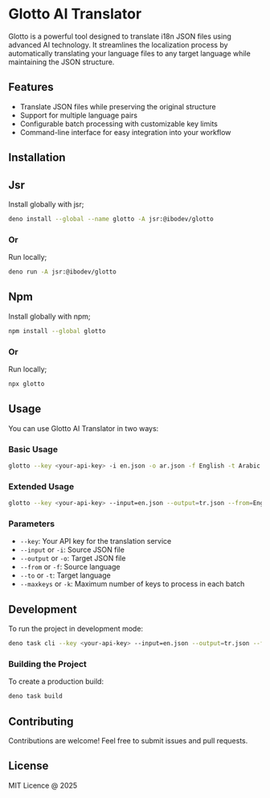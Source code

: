 # Glotto AI Translator

Glotto is a powerful tool designed to translate i18n JSON files using advanced AI technology. It streamlines the localization process by automatically
translating your language files to any target language while maintaining the JSON structure.

## Features

- Translate JSON files while preserving the original structure
- Support for multiple language pairs
- Configurable batch processing with customizable key limits
- Command-line interface for easy integration into your workflow

## Installation

## Jsr

Install globally with jsr;

```bash
deno install --global --name glotto -A jsr:@ibodev/glotto
```

### Or

Run locally;

```bash
deno run -A jsr:@ibodev/glotto
```

## Npm

Install globally with npm;

```bash
npm install --global glotto
```

### Or

Run locally;

```bash
npx glotto
```

## Usage

You can use Glotto AI Translator in two ways:

### Basic Usage

```bash
glotto --key <your-api-key> -i en.json -o ar.json -f English -t Arabic -k 4
```

### Extended Usage

```bash
glotto --key <your-api-key> --input=en.json --output=tr.json --from=English --to=Turkish --maxkeys=10
```

### Parameters

- `--key`: Your API key for the translation service
- `--input` or `-i`: Source JSON file
- `--output` or `-o`: Target JSON file
- `--from` or `-f`: Source language
- `--to` or `-t`: Target language
- `--maxkeys` or `-k`: Maximum number of keys to process in each batch

## Development

To run the project in development mode:

```bash
deno task cli --key <your-api-key> --input=en.json --output=tr.json --from=English --to=Turkish --maxkeys=10
```

### Building the Project

To create a production build:

```bash
deno task build
```

## Contributing

Contributions are welcome! Feel free to submit issues and pull requests.

## License

MIT Licence @ 2025
